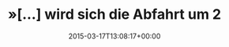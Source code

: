 ---
retweeted: false
source: <a href="http://twitter.com" rel="nofollow">Twitter Web Client</a>
entities:
  hashtags: []
  symbols: []
  user_mentions: []
  urls: []
display_text_range:
- '0'
- '118'
favorite_count: '0'
id_str: '577818741452513280'
truncated: false
retweet_count: '0'
id: '577818741452513280'
created_at: Tue Mar 17 13:08:17 +0000 2015
favorited: false
full_text: |-
  »[…] wird sich die Abfahrt um 20 Minuten verzögern. Grund dafür ist das Warten auf einen entgegenkommenden Zug.«

  Öhm.
lang: de
tags:
- pesos:twitter
date: '2015-03-17T13:08:17+00:00'
src: https://twitter.com/bascht/status/577818741452513280
original_url: https://twitter.com/bascht/status/577818741452513280
type: twitter_tweet
text: |-
  »[…] wird sich die Abfahrt um 20 Minuten verzögern. Grund dafür ist das Warten auf einen entgegenkommenden Zug.«

  Öhm.
title: "»[…] wird sich die Abfahrt um 2"

---
